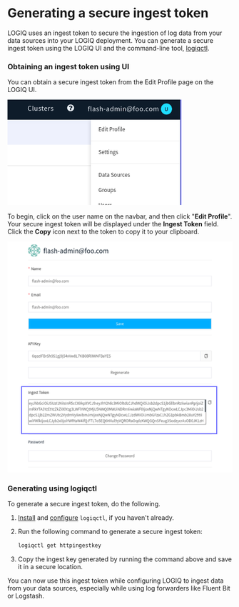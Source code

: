 # Generating a secure ingest token

LOGIQ uses an ingest token to secure the ingestion of log data from your data sources into your LOGIQ deployment. You can generate a secure ingest token using the LOGIQ UI and the command-line tool, [logiqctl](https://logiqctl.logiq.ai).&#x20;

### Obtaining an ingest token using UI

You can obtain a secure ingest token from the Edit Profile page on the LOGIQ UI.

![Edit Profile](<../.gitbook/assets/image (12) (1).png>)

To begin, click on the user name on the navbar, and then click "**Edit Profile**". Your secure ingest token will be displayed under the **Ingest Token** field. Click the **Copy** icon next to the token to copy it to your clipboard.&#x20;

![Ingest Token](../.gitbook/assets/inesttoken.png)

### Generating using logiqctl

To generate a secure ingest token, do the following.&#x20;

1. [Install](https://logiqctl.logiq.ai/#quickstart) and [configure](https://logiqctl.logiq.ai/#configuring-logiqctl) `logiqctl`, if you haven't already.&#x20;
2.  Run the following command to generate a secure ingest token:

    ```bash
    logiqctl get httpingestkey
    ```
3. Copy the ingest key generated by running the command above and save it in a secure location.&#x20;

You can now use this ingest token while configuring LOGIQ to ingest data from your data sources, especially while using log forwarders like Fluent Bit or Logstash.&#x20;

